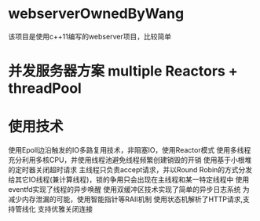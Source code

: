# webserverOwnedByWang
该项目是使用c++11编写的webserver项目，比较简单
# 并发服务器方案 multiple Reactors + threadPool

# 使用技术

使用Epoll边沿触发的IO多路复用技术，非阻塞IO，使用Reactor模式
使用多线程充分利用多核CPU，并使用线程池避免线程频繁创建销毁的开销
使用基于小根堆的定时器关闭超时请求
主线程只负责accept请求，并以Round Robin的方式分发给其它IO线程(兼计算线程)，锁的争用只会出现在主线程和某一特定线程中
使用eventfd实现了线程的异步唤醒
使用双缓冲区技术实现了简单的异步日志系统
为减少内存泄漏的可能，使用智能指针等RAII机制
使用状态机解析了HTTP请求,支持管线化
支持优雅关闭连接  
